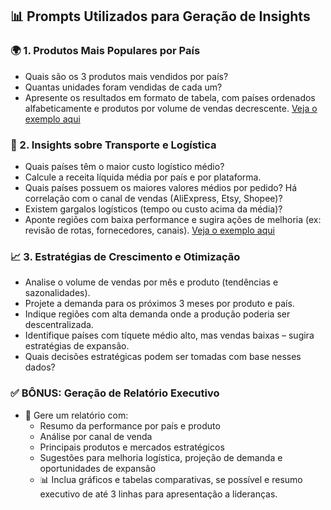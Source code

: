 ## 📊 Prompts Utilizados para Geração de Insights

### 🌍 1. Produtos Mais Populares por País
- Quais são os 3 produtos mais vendidos por país?
- Quantas unidades foram vendidas de cada um?
- Apresente os resultados em formato de tabela, com países ordenados alfabeticamente e produtos por volume de vendas decrescente.
  [Veja o exemplo aqui](https://github.com/LidianeSouza/analise-vendas-gamesshop-ia/raw/main/images/chatgpt_prompts.png)

### 🚚 2. Insights sobre Transporte e Logística
- Quais países têm o maior custo logístico médio?
- Calcule a receita líquida média por país e por plataforma.
- Quais países possuem os maiores valores médios por pedido? Há correlação com o canal de vendas (AliExpress, Etsy, Shopee)?
- Existem gargalos logísticos (tempo ou custo acima da média)?
- Aponte regiões com baixa performance e sugira ações de melhoria (ex: revisão de rotas, fornecedores, canais).
  [Veja o exemplo aqui](https://github.com/LidianeSouza/analise-vendas-gamesshop-ia/raw/main/images/copilot_prompts.png)

### 📈 3. Estratégias de Crescimento e Otimização
- Analise o volume de vendas por mês e produto (tendências e sazonalidades).
- Projete a demanda para os próximos 3 meses por produto e país.
- Indique regiões com alta demanda onde a produção poderia ser descentralizada.
- Identifique países com tíquete médio alto, mas vendas baixas – sugira estratégias de expansão.
- Quais decisões estratégicas podem ser tomadas com base nesses dados?

### ✅ BÔNUS: Geração de Relatório Executivo
- 📝 Gere um relatório com:
  - Resumo da performance por país e produto
  - Análise por canal de venda
  - Principais produtos e mercados estratégicos
  - Sugestões para melhoria logística, projeção de demanda e oportunidades de expansão
  - 📊 Inclua gráficos e tabelas comparativas, se possível e resumo executivo de até 3 linhas para apresentação a lideranças.
